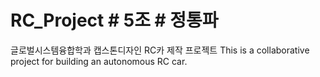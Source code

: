 # RC_Project # 5조 # 정통파 
글로벌시스템융합학과 캡스톤디자인 RC카 제작 프로젝트 
This is a collaborative project for building an autonomous RC car.

